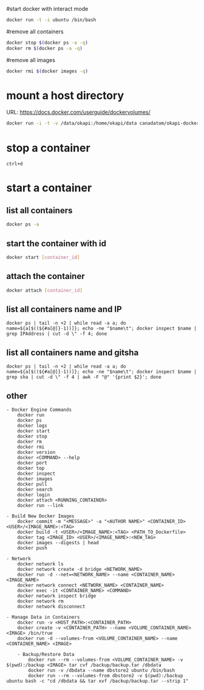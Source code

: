 #start docker with interact mode
```bash
docker run -t -i ubuntu /bin/bash
```

#remove all containers
```bash
docker stop $(docker ps -a -q)
docker rm $(docker ps -a -q)
```

#remove all images
```bash
docker rmi $(docker images -q)
```
# mount a host directory
URL: https://docs.docker.com/userguide/dockervolumes/
```bash
docker run -i -t -v /data/okapi:/home/okapi/data canadatom/okapi-docker-file /bin/bash
```

# stop a container
```
ctrl+d
```

# start a container
## list all containers
```bash
docker ps -a
```

## start the container with id
```bash
docker start [container_id]
```

## attach the container
```bash
docker attach [container_id]
```

## list all containers name and IP
```
docker ps | tail -n +2 | while read -a a; do name=${a[$((${#a[@]}-1))]}; echo -ne "$name\t"; docker inspect $name | grep IPAddress | cut -d \" -f 4; done
```

## list all containers name and gitsha
```
docker ps | tail -n +2 | while read -a a; do name=${a[$((${#a[@]}-1))]}; echo -ne "$name\t"; docker inspect $name | grep sha | cut -d \" -f 4 | awk -F "@" '{print $2}'; done
```

## other
```
- Docker Engine Commands
	docker run
	docker ps
	docker logs
	docker start
	docker stop
	docker rm
	docker rmi
	docker version
	docker <COMMAND> --help
	docker port
	docker top
	docker inspect
	docker images
	docker pull
	docker search
	docker login
	docker attach <RUNNING_CONTAINER>
	docker run --link

- Build New Docker Images
	docker commit -m "<MESSAGE>" -a "<AUTHOR NAME>" <CONTAINER_ID> <USER>/<IMAGE_NAME>:<TAG>
	docker build -t <USER>/<IMAGE_NAME>:<TAG> <PATH_TO_Dockerfile>
	docker tag <IMAGE_ID> <USER>/<IMAGE_NAME>:<NEW_TAG>
	docker images --digests | head
	docker push

- Network
	docker network ls
	docker network create -d bridge <NETWORK_NAME>
	docker run -d --net=<NETWORK_NAME> --name <CONTAINER_NAME> <IMAGE_NAME>
	docker network connect <NETWORK_NAME> <CONTAINER_NAME>
	docker exec -it <CONTAINER_NAME> <COMMAND>
	docker network inspect bridge
	docker network rm
	docker network disconnect

- Manage Data in Containers
	docker run -v <HOST_PATH>:<CONTAINER_PATH>
	docker create -v <CONTAINER_PATH> --name <VOLUME_CONTAINER_NAME> <IMAGE> /bin/true
	docker run -d --volumes-from <VOLUME_CONTAINER_NAME> --name <CONTAINER_NAME> <IMAGE>

	- Backup/Restore Data
		docker run --rm --volumes-from <VOLUME_CONTAINER_NAME> -v $(pwd):/backup <IMAGE> tar cvf /backup/backup.tar /dbdata
		docker run -v /dbdata --name dbstore2 ubuntu /bin/bash
		docker run --rm --volumes-from dbstore2 -v $(pwd):/backup ubuntu bash -c "cd /dbdata && tar xvf /backup/backup.tar --strip 1"
```
